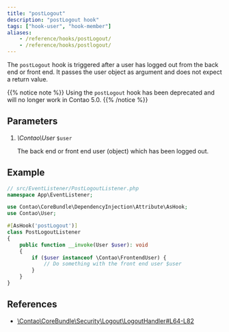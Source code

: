 ```yaml
---
title: "postLogout"
description: "postLogout hook"
tags: ["hook-user", "hook-member"]
aliases:
    - /reference/hooks/postLogout/
    - /reference/hooks/postlogout/
---
```



The `postLogout` hook is triggered after a user has logged out from the back end 
or front end. It passes the user object as argument and does not expect a return value.

{{% notice note %}}
Using the `postLogout` hook has been deprecated and will no longer work in Contao 5.0.
{{% /notice %}}


## Parameters

1. *\Contao\User* `$user`

    The back end or front end user (object) which has been logged out.


## Example

```php
// src/EventListener/PostLogoutListener.php
namespace App\EventListener;

use Contao\CoreBundle\DependencyInjection\Attribute\AsHook;
use Contao\User;

#[AsHook('postLogout')]
class PostLogoutListener
{
    public function __invoke(User $user): void
    {
        if ($user instanceof \Contao\FrontendUser) {
            // Do something with the front end user $user  
        }
    }
}
```


## References

* [\Contao\CoreBundle\Security\Logout\LogoutHandler#L64-L82](https://github.com/contao/contao/blob/4.7.6/core-bundle/src/Security/Logout/LogoutHandler.php#L64-L82)
